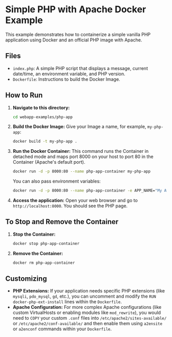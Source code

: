 # Simple PHP with Apache Docker Example

This example demonstrates how to containerize a simple vanilla PHP application using Docker and an official PHP image with Apache.

## Files

*   `index.php`: A simple PHP script that displays a message, current date/time, an environment variable, and PHP version.
*   `Dockerfile`: Instructions to build the Docker Image.


## How to Run

1.  **Navigate to this directory:**
    ```bash
    cd webapp-examples/php-app
    ```

2.  **Build the Docker Image:**
    Give your Image a name, for example, `my-php-app`:

    ```bash
    docker build -t my-php-app .
    ```

3.  **Run the Docker Container:**
    This command runs the Container in detached mode and maps port 8000 on your host to port 80 in the Container (Apache's default port).

    ```bash
    docker run -d -p 8000:80 --name php-app-container my-php-app
    ```
    You can also pass environment variables:
    ```bash
    docker run -d -p 8000:80 --name php-app-container -e APP_NAME="My Awesome PHP App" my-php-app
    ```

4.  **Access the application:**
    Open your web browser and go to `http://localhost:8000`. You should see the PHP page.

## To Stop and Remove the Container

1.  **Stop the Container:**

    ```bash
    docker stop php-app-container
    ```

2.  **Remove the Container:**

    ```bash
    docker rm php-app-container
    ```

## Customizing

*   **PHP Extensions:** If your application needs specific PHP extensions (like `mysqli`, `pdo_mysql`, `gd`, etc.), you can uncomment and modify the `RUN docker-php-ext-install` lines within the `Dockerfile`.
*   **Apache Configuration:** For more complex Apache configurations (like custom VirtualHosts or enabling modules like `mod_rewrite`), you would need to `COPY` your custom `.conf` files into `/etc/apache2/sites-available/` or `/etc/apache2/conf-available/` and then enable them using `a2ensite` or `a2enconf` commands within your `Dockerfile`.

